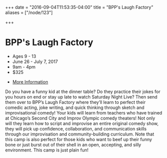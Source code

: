 +++
date = "2016-09-04T11:53:35-04:00"
title = "BPP's Laugh Factory"
aliases = ["/node/123"]

+++

# BPP's Laugh Factory

* Ages 9 - 13
* June 26 - July 7, 2017
* 9am - 4pm
* $325
<!-- * [Register Today](2016_IvyTech_YouthSummerCamps_Registration_earlyBPP.pdf) -->
* [More Information](mailto:bppwrite@newplays.org)

Do you have a funny kid at the dinner table? Do they practice their jokes for you hours on end or stay up late to watch Saturday Night Live? Then send them over to BPP’s Laugh Factory where they’ll learn to perfect their comedic acting, joke writing, and quick thinking through sketch and improvisational comedy! Your kids will learn from teachers who have trained at Chicago’s Second City and Improv Olympic comedy theaters! Not only will they learn how to script and improvise an entire original comedy show, they will pick up confidence, collaboration, and communication skills through our improvisation and community-building curriculum. Note that this camp is also perfect for those kids who want to beef up their funny bone or just burst out of their shell in an open, accepting, and silly environment. This camp is just plain fun!
